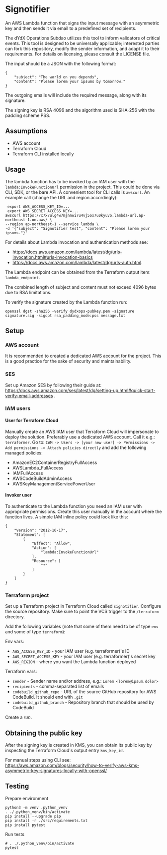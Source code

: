 # Signotifier

An AWS Lambda function that signs the input message with an asymmetric key and then sends it via email to a predefined set of recipients.

The dYdX Operations Subdao utilizes this tool to inform validators of critical events. This tool is designed to be universally applicable; interested parties can fork this repository, modify the sender information, and adapt it to their requirements. For details on licensing, please consult the LICENSE file.

The input should be a JSON with the following format:

```
{
    "subject": "The world on you depends",
    "content": "Please lorem your ipsums by tomorrow."
}
```

The outgoing emails will include the required message, along with its signature.

The signing key is RSA 4096 and the algorithm used is SHA-256 with the padding scheme PSS.

## Assumptions

* AWS account
* Terraform Cloud
* Terraform CLI installed locally

## Usage

The lambda function has to be invoked by an IAM user with the `lambda:InvokeFunctionUrl` permission in the project.
This could be done via CLI, SDK, or the bare API. A convenient tool for CLI calls is `awscurl`. 
An example call (change the URL and region accordingly):

```
 export AWS_ACCESS_KEY_ID=...
 export AWS_SECRET_ACCESS_KEY=...
awscurl https://x7x7ulg4w7mjnnwi7u4vj5ox7u0kyuvo.lambda-url.ap-northeast-1.on.aws/ \
--region ap-northeast-1 --service lambda \
-d '{"subject": "Signotifier test", "content": "Please lorem your ipsums."}'
```

For details about Lambda invocation and authentication methods see:

* https://docs.aws.amazon.com/lambda/latest/dg/urls-invocation.html#urls-invocation-basics
* https://docs.aws.amazon.com/lambda/latest/dg/urls-auth.html.


The Lambda endpoint can be obtained from the Terraform output item: `lambda_endpoint`.

The combined length of subject and content must not exceed 4096 bytes due to RSA limitations.

To verify the signature created by the Lambda function run:

```
openssl dgst -sha256 -verify dydxops-pubkey.pem -signature signature.sig -sigopt rsa_padding_mode:pss message.txt
```

## Setup

### AWS account

It is recommended to created a dedicated AWS account for the project. This is a good practice for the sake of security and maintainability.

### SES

Set up Amazon SES by following their guide at: https://docs.aws.amazon.com/ses/latest/dg/setting-up.html#quick-start-verify-email-addresses .

### IAM users

#### User for Terraform Cloud

Manually create an AWS IAM user that Terraform Cloud will impersonate to deploy the solution. Preferably use a dedicated AWS account.
Call it e.g.: `terraformer`. Go to:
`IAM -> Users -> [your new user] -> Permissions -> Add permissions -> Attach policies directly`
and add the following managed policies:

* AmazonEC2ContainerRegistryFullAccess
* AWSLambda_FullAccess
* IAMFullAccess
* AWSCodeBuildAdminAccess
* AWSKeyManagementServicePowerUser

#### Invoker user

To authenticate to the Lambda function you need an IAM user with appropriate permissions.
Create this user manually in the account where the function lives.
A simple IAM inline policy could look like this:

```
{
    "Version": "2012-10-17",
    "Statement": [
        {
            "Effect": "Allow",
            "Action": [
                "lambda:InvokeFunctionUrl"
            ],
            "Resource": [
                "*"
            ]
        }
    ]
}
```

### Terraform project

Set up a Terraform project in Terraform Cloud called `signotifier`. Configure the source repository.
Make sure to point the VCS trigger to the `/terraform` directory.

Add the following variables (note that some of them need to be of type `env` and some of type `terraform`):

Env vars:

* `AWS_ACCESS_KEY_ID` - your IAM user (e.g. terraformer)'s ID
* `AWS_SECRET_ACCESS_KEY` - your IAM user (e.g. terraformer)'s secret key
* `AWS_REGION` - where you want the Lambda function deployed

Terraform vars:

* `sender` - Sender name and/or address, e.g.: `Lorem <lorem@ipsum.dolor>`
* `recipients` - comma-separated list of emails
* `codebuild_github_repo` - URL of the source GitHub repository for AWS CodeBuild. It should end with `.git`
* `codebuild_github_branch` - Repository branch that should be used by CodeBuild

Create a _run_.

## Obtaining the public key

After the signing key is created in KMS, you can obtain its public key by inspecting
the Terraform Cloud's output entry `kms_key_id`.

For manual steps using CLI see:
https://aws.amazon.com/blogs/security/how-to-verify-aws-kms-asymmetric-key-signatures-locally-with-openssl/

## Testing

Prepare environment

```
python3 -m venv .python_venv
. ./.python_venv/bin/activate
pip install --upgrade pip
pip install -r ./src/requirements.txt
pip install pytest
```

Run tests

```
# . ./.python_venv/bin/activate
pytest
```
